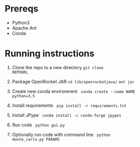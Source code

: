 # Prereqs

- Python3
- Apache Ant
- Conda

# Running instructions


1. Clone the repo to a new directory
   <code>git clone REPOURL</code>

2. Package OpenRocket JAR
   <code>cd lib/openrocketjava/</code>
   <code>ant jar</code>

3. Create new conda environment
    <code> conda create --name NAME python=3.5 </code>

4. Install requirements
   <code> pip install -r requirements.txt </code>

5. Install JPype
   <code> conda install -c conda-forge jpype1 </code>

6. Run code
   <code> python gui.py </code>

7. Optionally run code with command line
   <code> python monte_carlo.py PARAMS </code>